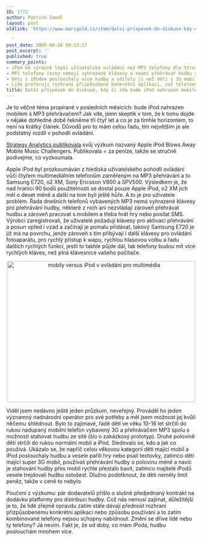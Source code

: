 ```yaml
---
ID: 1772
author: Patrick Zandl
layout: post
oldlink: 'https://www.marigold.cz/item/dalsi-prispevek-do-diskuse-kdy-ci-zda-bude-ipod-nahrazen-mobilem

  '
post_date: 2005-08-16 09:13:17
post_excerpt: ''
published: true
summary_points:
- iPod má výrazně lepší uživatelské ovládání než MP3 telefony dle Strategy Analytics.
- MP3 telefony často nemají vyhrazené klávesy a neumí přehrávat hudbu a pracovat současně.
- Děti s iPodem poslouchaly více hudby a sdílely ji než děti s 3G mobilem.
- Lidé preferují rozhraní přizpůsobené konkrétní aplikaci, což telefony zatím nenabízí.
title: Další příspěvek do diskuse, kdy či zda bude iPod nahrazen mobilem
---
```


<p>Je to věčné téma propírané v posledních měsících: bude iPod nahrazen mobilem s MP3 přehrávačem? Jak víte, jsem skeptik v tom, že k tomu dojde v nějaké dohledné době řekněme tří čtyř let a co je za tímhle horizontem, to  není na krátký článek. Důvodů pro to mám celou řadu, tím největším je ale podstatný rozdíl v pohodlí ovládání. </p>

<p><a href="http://www.strategyanalytics.com/press/PR00200.htm">Strategy Analytics publikovala</a> svůj výzkum nazvaný Apple iPod Blows Away Mobile Music Challengers. Publikovala = za peníze, takže se stručně podívejme, co vyzkoumala. </p>

<p>Apple iPod byl prozkoumáván z hlediska uživatelského pohodlí ovládání vůči čtyřem multimediálním telefonům zaměřeným na MP3 přehrávání a to Samsung E720, o2 XM, Sony Ericsson V800 a SPV500. Výsledkem je, že nad hranici 90 bodů použitelnosti se dostal pouze Apple iPod, o2 XM jich měl o deset méně a další na tom byli ještě hůře. A to je pro uživatele problém. Řada dnešních telefonů vybavených MP3 nemá vyhrazené klávesy pro přehrávání hudby, některé z nich ani nezvládají zároveň přehrávat hudbu a zároveň pracovat s mobilem a třeba hrát hry nebo posílat SMS. Výrobci zaregistrovali, že uživatelé požadují klávesy pro aktivací přehrávání a posun vpřed i vzad a začínají je pomalu přidávat, takový Samsung E720 je již má na povrchu, jenže zároveň s tím přibývají i další klávesy pro ovládání fotoaparátu, pro rychlý přístup k wapu, rychlou hlasovou volbu a řadu dalších rychlých funkcí, jestli to takhle půjde dál, tak telefony budou mít více rychlých kláves, než plná klávesnice vašeho počítače. </p>

<p><center><img src="/wp-content/uploads/20050816-samobily.jpg" alt="mobily versus iPod v ovládání pro multimédia" width="500" height="374" /></center></p>

<p>Viděl jsem nedávno ještě jeden průzkum, neveřejný. Prováděl ho jeden významný nadnárodní operátor pro své potřeby a měl jsem možnost jej kvůli něčemu shlédnout. Bylo to zajímavé, řadě dětí ve věku 10-16 let strčili do rukou nadupaný mobilní telefon vybavený 3G a přehrávačem MP3 spolu s možností stahovat hudbu ze sítě (šlo o zakázkový prototyp). Druhé polovině dětí strčili do rukou normální mobil a iPod. Sledovalo se, kdo a jak co používá. Ukázalo se, že napříč celou věkovou kategorií děti mající mobil a iPod poslouchaly hudbu a vesele pařili hry nebo psali textovky, zatímco děti mající super 3G mobil, používali přehrávání hudby o polovinu méně a navíc je stahování hudby přes mobil rychle přestalo bavit, zatímco majitelé iPodů vesele trejdovali hudbu ostošest. Dlužno podotknout, že děti neměly limit peněz, takže v ceně to nebylo. </p>

<p>Poučení z výzkumu: pár dodavatelů přišlo o slušně předjednaný kontrakt na dodávku platformy pro distribuci hudby. Což nás nemusí zajímat, důležitější je to, že lidé zřejmě opravdu zatím stále dávají přednost rozhraní přizpůsobenému konkrétní aplikaci nebo způsobu používání a to zatím kombinované telefony nejsou schopny nabídnout. Změní se dříve lidé nebo ty telefony? Já nevím. Fakt je, že od doby, co mám iPoda, hudbu poslouchám mnohem více.
</p>